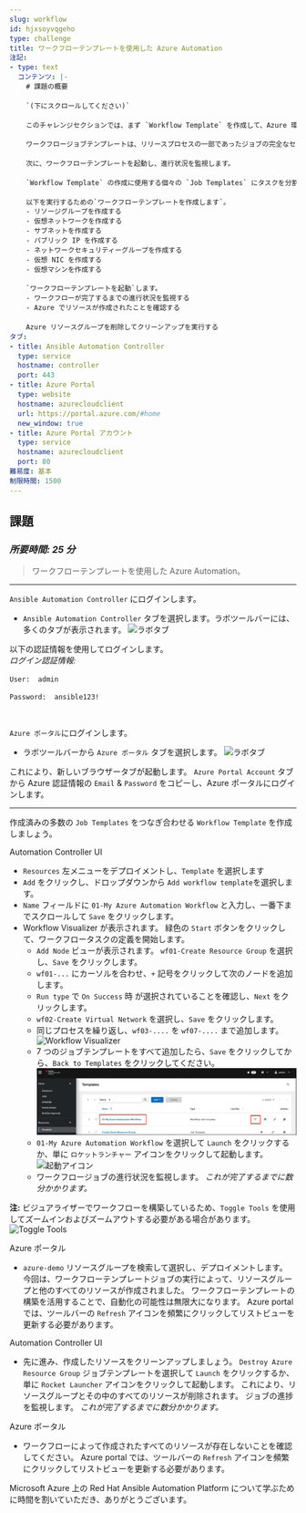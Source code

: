 ```yaml
---
slug: workflow
id: hjxsoyvqgeho
type: challenge
title: ワークフローテンプレートを使用した Azure Automation
注記:
- type: text
  コンテンツ: |-
    # 課題の概要

    `(下にスクロールしてください)`

    このチャレンジセクションでは、まず `Workflow Template` を作成して、Azure 環境内のリソースに対して自動化を実行します。

    ワークフロージョブテンプレートは、リリースプロセスの一部であったジョブの完全なセットを 1 つのユニットとして追跡するタスクを実行する一連の異なるリソースをリンクします。

    次に、ワークフローテンプレートを起動し、進行状況を監視します。

    `Workflow Template` の作成に使用する個々の `Job Templates` にタスクを分割しました。 Job Templates はすでに作成されています。

    以下を実行するための`ワークフローテンプレートを作成します`。
    - リソージグループを作成する
    - 仮想ネットワークを作成する
    - サブネットを作成する
    - パブリック IP を作成する
    - ネットワークセキュリティーグループを作成する
    - 仮想 NIC を作成する
    - 仮想マシンを作成する

    `ワークフローテンプレートを起動`します。
    - ワークフローが完了するまでの進行状況を監視する
    - Azure でリソースが作成されたことを確認する

    Azure リソースグループを削除してクリーンアップを実行する
タブ:
- title: Ansible Automation Controller
  type: service
  hostname: controller
  port: 443
- title: Azure Portal
  type: website
  hostname: azurecloudclient
  url: https://portal.azure.com/#home
  new_window: true
- title: Azure Portal アカウント
  type: service
  hostname: azurecloudclient
  port: 80
難易度: 基本
制限時間: 1500
---
```

## 課題
### *所要時間: 25 分*

> ワークフローテンプレートを使用した Azure Automation。
---

`Ansible Automation Controller` にログインします。
- `Ansible Automation Controller` タブを選択します。ラボツールバーには、多くのタブが表示されます。
![ラボタブ](https://raw.githubusercontent.com/ansible-cloud/azure-demos/main/images/lab-tabs.jpg)

以下の認証情報を使用してログインします。<br>
*ログイン認証情報:*<p>
`User:  admin`<p>
`Password:  ansible123!`<p>

<br>

`Azure ポータル`にログインします。
- ラボツールバーから `Azure ポータル` タブを選択します。
![ラボタブ](https://raw.githubusercontent.com/ansible-cloud/azure-demos/main/images/lab-tabs.jpg)

これにより、新しいブラウザータブが起動します。 `Azure Portal Account` タブから Azure 認証情報の `Email` & `Password` をコピーし、Azure ポータルにログインします。<br />

---
作成済みの多数の `Job Templates` をつなぎ合わせる `Workflow Template` を作成しましょう。

Automation Controller UI
* `Resources` 左メニューをデプロイメントし、`Template` を選択します
* `Add` をクリックし、ドロップダウンから `Add workflow template`を選択します。
* `Name` フィールドに `01-My Azure Automation Workflow` と入力し、一番下までスクロールして `Save` をクリックします。
* Workflow Visualizer が表示されます。 緑色の `Start` ボタンをクリックして、ワークフロータスクの定義を開始します。
  * `Add Node` ビューが表示されます。 `wf01-Create Resource Group` を選択し、`Save` をクリックします。
  * `wf01-...` にカーソルを合わせ、`+` 記号をクリックして次のノードを追加します。
  * `Run type` で `On Success` 時 が選択されていることを確認し、`Next` をクリックします。
  * `wf02-Create Virtual Network` を選択し、`Save` をクリックします。
  * 同じプロセスを繰り返し、`wf03-....` を `wf07-....` まで追加します。
  ![Workflow Visualizer](https://raw.githubusercontent.com/ansible-cloud/azure-demos/main/images/Workflow-image1.jpg)
  * 7 つのジョブテンプレートをすべて追加したら、`Save` をクリックしてから、`Back to Templates` をクリックしてください。
  ![Workflow Template](https://raw.githubusercontent.com/ansible-cloud/azure-demos/main/images/Workflow-image2.jpg)
  * `01-My Azure Automation Workflow` を選択して `Launch` をクリックするか、単に `ロケットランチャー` アイコンをクリックして起動します。
  ![起動アイコン](https://raw.githubusercontent.com/ansible-cloud/azure-demos/main/images/launch-icon.png)
  * ワークフロージョブの進行状況を監視します。 *これが完了するまでに数分かかります。*

**注:** ビジュアライザーでワークフローを構築しているため、`Toggle Tools` を使用してズームインおよびズームアウトする必要がある場合があります。
![Toggle Tools](https://raw.githubusercontent.com/ansible-cloud/azure-demos/main/images/Workflow-image3.jpg)

Azure ポータル
* `azure-demo` リソースグループを検索して選択し、デプロイメントします。 今回は、ワークフローテンプレートジョブの実行によって、リソースグループと他のすべてのリソースが作成されました。 ワークフローテンプレートの構築を活用することで、自動化の可能性は無限大になります。 Azure portal では、ツールバーの `Refresh` アイコンを頻繁にクリックしてリストビューを更新する必要があります。

Automation Controller UI
* 先に進み、作成したリソースをクリーンアップしましょう。 `Destroy Azure Resource Group` ジョブテンプレートを選択して `Launch` をクリックするか、単に `Rocket Launcher` アイコンをクリックして起動します。 これにより、リソースグループとその中のすべてのリソースが削除されます。 ジョブの進捗を監視します。 *これが完了するまでに数分かかります。*

Azure ポータル
* ワークフローによって作成されたすべてのリソースが存在しないことを確認してください。 Azure portal では、ツールバーの `Refresh` アイコンを頻繁にクリックしてリストビューを更新する必要があります。

Microsoft Azure 上の Red Hat Ansible Automation Platform について学ぶために時間を割いていただき、ありがとうございます。